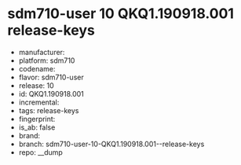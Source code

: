 # sdm710-user 10 QKQ1.190918.001  release-keys
- manufacturer: 
- platform: sdm710
- codename: 
- flavor: sdm710-user
- release: 10
- id: QKQ1.190918.001
- incremental: 
- tags: release-keys
- fingerprint: 
- is_ab: false
- brand: 
- branch: sdm710-user-10-QKQ1.190918.001--release-keys
- repo: __dump
